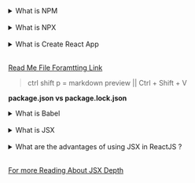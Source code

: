 

<details><summary>What is NPM</summary>
<p>
<b>NPM</b> stands for Node Package Manager. It is a Javascript package manager and the default package manager for Node projects. NPM is installed when NodeJS is installed on a machine. It comes with a command-line interface (CLI) used to interact with the online database of NPM. This database is called the NPM Registry, and it hosts public and private 'packages.' To add or update packages, we use the NPM CLI to interact with this database.

<br>
<b>Isaac Z</b>. Schlueter developed NPM purely in Javascript. It was first released in November 2010. Ever since, NPM has had a lot of updates and has improved in terms of efficiency, speed and security. 

</p>
</details>
<br>
<details><summary>What is NPX</summary>
<p>
<b>NPX</b> stands for Node Package eXecute. It is simply an NPM package runner. It allows developers to execute any Javascript Package available on the NPM registry without even installing it. NPX is installed automatically with NPM version 5.2.0 and above.
</p>
</details>
<br>

<details><summary>What is Create React App</summary>
<p>
<b>Create</b>React App is a comfortable environment for learning React, and is the best way to start building a new single-page application in React. It sets up your development environment so that you can use the latest JavaScript features, provides a nice developer experience, and optimizes your app for production.ed automatically with NPM version 5.2.0 and above.
</p>
</details>
<br>

 [Read Me File Foramtting Link](https://docs.github.com/en/get-started/writing-on-github/getting-started-with-writing-and-formatting-on-github/basic-writing-and-formatting-syntax)

>ctrl shift p = markdown preview || Ctrl + Shift + V

**package.json vs package.lock.json**

<details><summary>What is Babel</summary>
<p>
Babel Holo free and open source JS transpiler(Translate compiler) ja Ecmascript er newer version k previous version e convert kore kajer subidharthe.
</p>
</details>
<br>

<details><summary>What is JSX</summary>
<ul>
    <li>JavasCript XML</li>
    <li>JSX er Shajje html code gulo Javascript er modde sohojei lekha jai. abar html code er modde o javascript expression gulo bebohar kora jai curly braces er sahajje.</li>
    <li>Markup language & logic k alada file e na rekhe ekoi sathe proyojon moto akoi file  e rakha jai er jonno react component bebohar korte hoi</li>
</ul>
</details>
<br>

<details><summary>What are the advantages of using JSX in ReactJS ?</summary>
<ul>
    <li>JSX helps us in keeping our code simpler and elegant when writing large pieces of code.</li>
    <li>According to the React docs, most people find it helpful as a visual aid when working with UI inside the JavaScript code.</li>
    <li>JSX also allows React to show more useful error and warning messages.</li>
    <li>If one is familiar with HTML, it is quite easy to use JSX when building React application</li>
    <li>Faster than normal JavaScript as it performs optimizations while translating to regular JavaScript.</li>
</ul>
</details>
<br>

[For more Reading About JSX Depth](https://reactjs.org/docs/jsx-in-depth.html)

